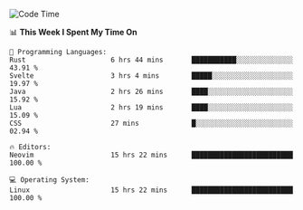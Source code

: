 <!-- [![Top Langs](https://github-readme-stats.vercel.app/api/top-langs/?username=gagahsyuja&theme=dracula&hide_border=true&border_radius=7)](https://github.com/anuraghazra/github-readme-stats) -->

<!--START_SECTION:waka-->
![Code Time](http://img.shields.io/badge/Code%20Time-361%20hrs%2014%20mins-blue)

📊 **This Week I Spent My Time On** 

```text
💬 Programming Languages: 
Rust                     6 hrs 44 mins       ███████████░░░░░░░░░░░░░░   43.91 % 
Svelte                   3 hrs 4 mins        █████░░░░░░░░░░░░░░░░░░░░   19.97 % 
Java                     2 hrs 26 mins       ████░░░░░░░░░░░░░░░░░░░░░   15.92 % 
Lua                      2 hrs 19 mins       ████░░░░░░░░░░░░░░░░░░░░░   15.09 % 
CSS                      27 mins             █░░░░░░░░░░░░░░░░░░░░░░░░   02.94 % 

🔥 Editors: 
Neovim                   15 hrs 22 mins      █████████████████████████   100.00 % 

💻 Operating System: 
Linux                    15 hrs 22 mins      █████████████████████████   100.00 % 
```


<!--END_SECTION:waka-->
